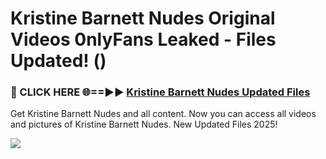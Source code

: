 # Kristine Barnett Nudes Original Videos 0nlyFans Leaked - Files Updated! ()

<h3>🔴 CLICK HERE 🌐==►► <a href="https://tinyurl.com/2p9ay9w9" rel="nofollow">Kristine Barnett Nudes Updated Files</a></h3>

Get Kristine Barnett Nudes and all content. Now you can access all videos and pictures of Kristine Barnett Nudes. New Updated Files 2025!

[![](https://i.imgur.com/KQgVmj3.gif)](https://tinyurl.com/2p9ay9w9)
